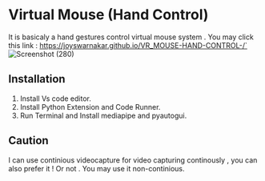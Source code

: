 # Virtual Mouse (Hand Control)

It is basicaly a hand gestures control virtual mouse system .
You may click this link : https://joyswarnakar.github.io/VR_MOUSE-HAND-CONTROL-/`
![Screenshot (280)](https://github.com/user-attachments/assets/0ac231de-4e2d-47e3-915b-83e79c23ac50)


## Installation 

1. Install Vs code editor.
2. Install Python Extension and Code Runner.
3. Run Terminal and Install mediapipe and pyautogui.

## Caution
I can use continious videocapture for video capturing continously , you can also prefer it ! Or not . You may use it non-continious.
